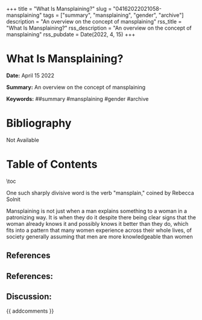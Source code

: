 +++
title = "What Is Mansplaining?"
slug = "04162022021058-mansplaining"
tags = ["summary", "mansplaining", "gender", "archive"]
description = "An overview on the concept of mansplaining"
rss_title = "What Is Mansplaining?"
rss_description = "An overview on the concept of mansplaining"
rss_pubdate = Date(2022, 4, 15)
+++



What Is Mansplaining?
=========

**Date:** April 15 2022

**Summary:** An overview on the concept of mansplaining

**Keywords:** ##summary #mansplaining #gender #archive

Bibliography
==========

Not Available

Table of Contents
=========

\toc

One such sharply divisive word is the verb "mansplain," coined by Rebecca Solnit

Mansplaining is not just when a man explains something to a woman in a patronizing way. It is when they do it despite there being clear signs that the woman already knows it and possibly knows it better than they do, which fits into a pattern that many women experience across their whole lives, of society generally assuming that men are more knowledgeable than women

## References

## References:
## Discussion: 

{{ addcomments }}
